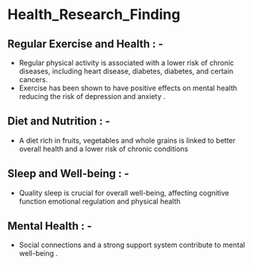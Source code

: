 # Health_Research_Finding
## Regular Exercise and Health : -
-  Regular physical activity is associated with a lower risk of chronic
   diseases, including heart disease, diabetes, diabetes, and certain cancers.
-  Exercise has been shown to have positive effects on mental health reducing the
   risk of depression and anxiety .
## Diet and Nutrition : - 
- A diet rich in fruits, vegetables and whole grains is linked to better overall
  health and a lower risk of chronic conditions
## Sleep and Well-being : -
- Quality sleep is crucial for overall well-being, affecting cognitive function
  emotional regulation and physical health
## Mental Health : -
- Social connections and a strong support system contribute to mental well-being .
